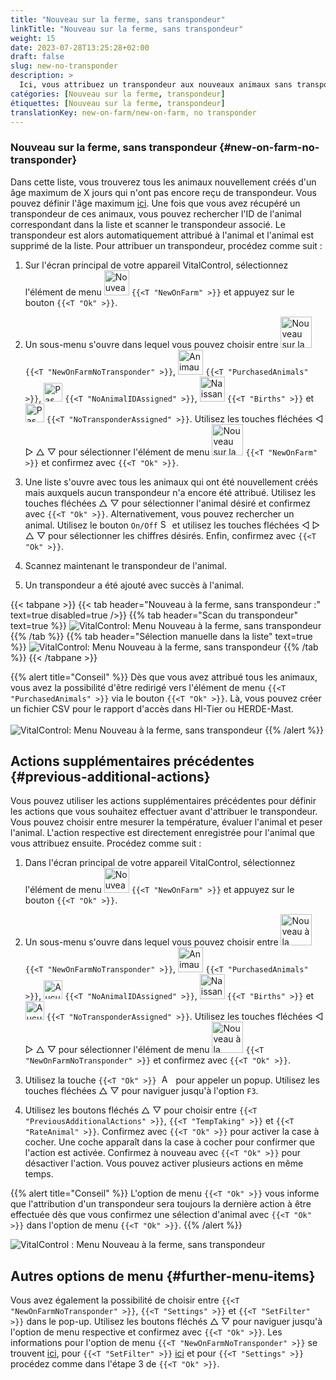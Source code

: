```yaml
---
title: "Nouveau sur la ferme, sans transpondeur"
linkTitle: "Nouveau sur la ferme, sans transpondeur"
weight: 15
date: 2023-07-28T13:25:28+02:00
draft: false
slug: new-no-transponder
description: >
  Ici, vous attribuez un transpondeur aux nouveaux animaux sans transpondeur.
catégories: [Nouveau sur la ferme, transpondeur]
étiquettes: [Nouveau sur la ferme, transpondeur]
translationKey: new-on-farm/new-on-farm, no transponder
---
```

### Nouveau sur la ferme, sans transpondeur {#new-on-farm-no-transponder}

Dans cette liste, vous trouverez tous les animaux nouvellement créés d'un âge maximum de X jours qui n'ont pas encore reçu de transpondeur. Vous pouvez définir l'âge maximum [ici](/fr/docs/settings/animal-registration/#set-default-values). Une fois que vous avez récupéré un transpondeur de ces animaux, vous pouvez rechercher l'ID de l'animal correspondant dans la liste et scanner le transpondeur associé. Le transpondeur est alors automatiquement attribué à l'animal et l'animal est supprimé de la liste. Pour attribuer un transpondeur, procédez comme suit :

1. Sur l'écran principal de votre appareil VitalControl, sélectionnez l'élément de menu <img src="/icons/main/new-on-farm.svg" width="40" align="bottom" alt="Nouveau sur la ferme" /> `{{<T "NewOnFarm" >}}` et appuyez sur le bouton `{{<T "Ok" >}}`.

2. Un sous-menu s'ouvre dans lequel vous pouvez choisir entre <img src="/icons/registration/new-on-farm-no-transponder.svg" width="50" align="bottom" alt="Nouveau sur la ferme, sans transpondeur" /> `{{<T "NewOnFarmNoTransponder" >}}`, <img src="/icons/main/new-on-farm.svg" width="40" align="bottom" alt="Animaux achetés" /> `{{<T "PurchasedAnimals" >}}`, <img src="/icons/registration/no-eartag-number.svg" width="30" align="bottom" alt="Pas d'ID national de l'animal" /> `{{<T "NoAnimalIDAssigned" >}}`, <img src="/icons/main/births.svg" width="40" align="bottom" alt="Naissances" /> `{{<T "Births" >}}` et <img src="/icons/registration/no-transponder.svg" width="30" align="bottom" alt="Pas de transpondeur attribué" /> `{{<T "NoTransponderAssigned" >}}`. Utilisez les touches fléchées ◁ ▷ △ ▽ pour sélectionner l'élément de menu <img src="/icons/registration/new-on-farm-no-transponder.svg" width="50" align="bottom" alt="Nouveau sur la ferme, sans transpondeur" /> `{{<T "NewOnFarm" >}}` et confirmez avec `{{<T "Ok" >}}`.

3. Une liste s'ouvre avec tous les animaux qui ont été nouvellement créés mais auxquels aucun transpondeur n'a encore été attribué. Utilisez les touches fléchées △ ▽ pour sélectionner l'animal désiré et confirmez avec `{{<T "Ok" >}}`. Alternativement, vous pouvez rechercher un animal. Utilisez le bouton `On/Off` <img src="/icons/footer/search.svg" width="15" align="bottom" alt="Search" /> et utilisez les touches fléchées ◁ ▷ △ ▽ pour sélectionner les chiffres désirés. Enfin, confirmez avec `{{<T "Ok" >}}`.

4. Scannez maintenant le transpondeur de l'animal.

5. Un transpondeur a été ajouté avec succès à l'animal.

{{< tabpane >}}
{{< tab header="Nouveau à la ferme, sans transpondeur :" text=true disabled=true />}}
{{% tab header="Scan du transpondeur" text=true %}}
![VitalControl: Menu Nouveau à la ferme, sans transpondeur](../images/notransponder-scan.png "Nouveau à la ferme, sans transpondeur")
{{% /tab %}}
{{% tab header="Sélection manuelle dans la liste" text=true %}}
![VitalControl: Menu Nouveau à la ferme, sans transpondeur](../images/notransponder.png "Nouveau à la ferme, sans transpondeur")
{{% /tab %}}
{{< /tabpane >}}

{{% alert title="Conseil" %}}
Dès que vous avez attribué tous les animaux, vous avez la possibilité d'être redirigé vers l'élément de menu `{{<T "PurchasedAnimals" >}}` via le bouton `{{<T "Ok" >}}`. Là, vous pouvez créer un fichier CSV pour le rapport d'accès dans HI-Tier ou HERDE-Mast. <br/>
<br/>
![VitalControl: Menu Nouveau à la ferme, sans transpondeur](../images/redirect.png "Redirection")
{{% /alert %}}

## Actions supplémentaires précédentes {#previous-additional-actions}

Vous pouvez utiliser les actions supplémentaires précédentes pour définir les actions que vous souhaitez effectuer avant d'attribuer le transpondeur. Vous pouvez choisir entre mesurer la température, évaluer l'animal et peser l'animal. L'action respective est directement enregistrée pour l'animal que vous attribuez ensuite. Procédez comme suit :

1. Dans l'écran principal de votre appareil VitalControl, sélectionnez l'élément de menu <img src="/icons/main/new-on-farm.svg" width="40" align="bottom" alt="Nouveau à la ferme" /> `{{<T "NewOnFarm" >}}` et appuyez sur le bouton `{{<T "Ok" >}}`.

2. Un sous-menu s'ouvre dans lequel vous pouvez choisir entre <img src="/icons/registration/new-on-farm-no-transponder.svg" width="50" align="bottom" alt="Nouveau à la ferme, sans transpondeur" /> `{{<T "NewOnFarmNoTransponder" >}}`, <img src="/icons/main/new-on-farm.svg" width="40" align="bottom" alt="Animaux achetés" /> `{{<T "PurchasedAnimals" >}}`, <img src="/icons/registration/no-eartag-number.svg" width="30" align="bottom" alt="Aucun identifiant national de l'animal" /> `{{<T "NoAnimalIDAssigned" >}}`, <img src="/icons/main/births.svg" width="40" align="bottom" alt="Naissances" /> `{{<T "Births" >}}` et <img src="/icons/registration/no-transponder.svg" width="30" align="bottom" alt="Aucun transpondeur attribué" /> `{{<T "NoTransponderAssigned" >}}`. Utilisez les touches fléchées ◁ ▷ △ ▽ pour sélectionner l'élément de menu <img src="/icons/registration/new-on-farm-no-transponder.svg" width="50" align="bottom" alt="Nouveau à la ferme, sans transpondeur" /> `{{<T "NewOnFarmNoTransponder" >}}` et confirmez avec `{{<T "Ok" >}}`.

3. Utilisez la touche `{{<T "Ok" >}}` &nbsp;<img src="/icons/footer/open-popup.svg" width="15" align="bottom" alt="Aufruf Popup" />&nbsp; pour appeler un popup. Utilisez les touches fléchées △ ▽ pour naviguer jusqu'à l'option `F3`.

4. Utilisez les boutons fléchés △ ▽ pour choisir entre `{{<T "PreviousAdditionalActions" >}}`, `{{<T "TempTaking" >}}` et `{{<T "RateAnimal" >}}`. Confirmez avec `{{<T "Ok" >}}` pour activer la case à cocher. Une coche apparaît dans la case à cocher pour confirmer que l'action est activée. Confirmez à nouveau avec `{{<T "Ok" >}}` pour désactiver l'action. Vous pouvez activer plusieurs actions en même temps.

{{% alert title="Conseil" %}}
L'option de menu `{{<T "Ok" >}}` vous informe que l'attribution d'un transpondeur sera toujours la dernière action à être effectuée dès que vous confirmez une sélection d'animal avec `{{<T "Ok" >}}` dans l'option de menu `{{<T "Ok" >}}`.
{{% /alert %}}

![VitalControl : Menu Nouveau à la ferme, sans transpondeur](../images/actions.png "Actions supplémentaires")

 ## Autres options de menu {#further-menu-items}

Vous avez également la possibilité de choisir entre `{{<T "NewOnFarmNoTransponder" >}}`, `{{<T "Settings" >}}` et `{{<T "SetFilter" >}}` dans le pop-up. Utilisez les boutons fléchés △ ▽ pour naviguer jusqu'à l'option de menu respective et confirmez avec `{{<T "Ok" >}}`. Les informations pour l'option de menu `{{<T "NewOnFarmNoTransponder" >}}` se trouvent [ici](/fr/docs/settings/animal-registration/#set-default-values), pour `{{<T "SetFilter" >}}` [ici](/fr/docs/filter/) et pour `{{<T "Settings" >}}` procédez comme dans l'étape 3 de `{{<T "Ok" >}}`.
